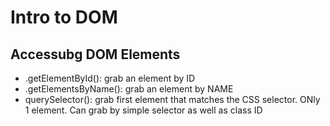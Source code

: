 # Intro to DOM

## Accessubg DOM Elements
- .getElementById(): grab an element by ID
- .getElementsByName(): grab an element by NAME
- querySelector(): grab first element that matches the CSS selector. ONly 1 element. Can grab by simple selector as well as class ID


